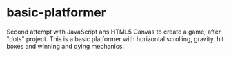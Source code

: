 # basic-platformer
Second attempt with JavaScript ans HTML5 Canvas to create a game, after "dots" project. This is a basic platformer with horizontal scrolling, gravity, hit boxes and winning and dying mechanics.
